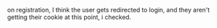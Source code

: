 on registration, I think the user gets redirected to login, and they aren't getting their cookie at this point, i checked.